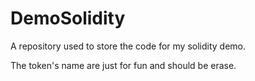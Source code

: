 # DemoSolidity
A repository used to store the code for my solidity demo.

The token's name are just for fun and should be erase.
